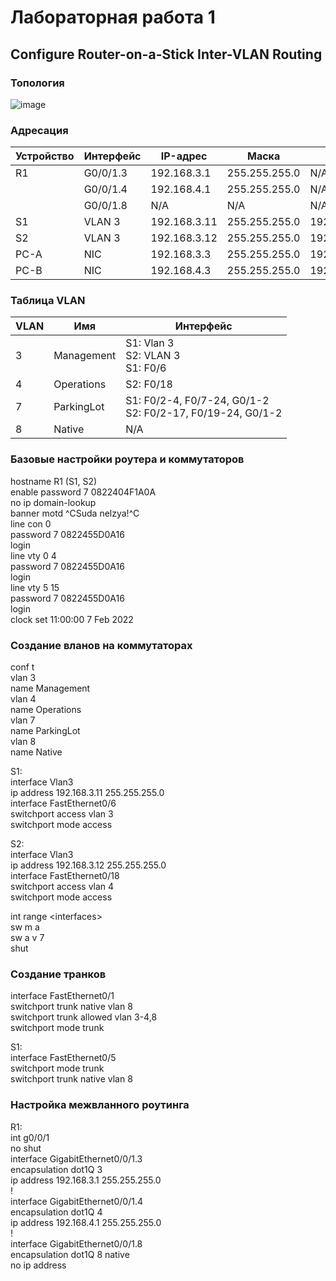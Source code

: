 # Лабораторная работа 1

## Configure Router-on-a-Stick Inter-VLAN Routing

### Топология

![image](https://user-images.githubusercontent.com/99170470/152750516-5a3fd07b-a1ab-46e2-9d8f-686837fbbc63.png)

### Адресация

|Устройство|Интерфейс|IP-адрес|Маска|Шлюз|
|-|-|-|-|-|
|R1|G0/0/1.3|192.168.3.1|255.255.255.0|N/A|
||G0/0/1.4|192.168.4.1|255.255.255.0|N/A|
||G0/0/1.8|N/A|N/A|N/A|
|S1|VLAN 3|192.168.3.11|255.255.255.0|192.168.3.1|
|S2|VLAN 3|192.168.3.12|255.255.255.0|192.168.3.1|
|PC-A|NIC|192.168.3.3|255.255.255.0|192.168.3.1|
|PC-B|NIC|192.168.4.3|255.255.255.0|192.168.4.1|

### Таблица VLAN

|VLAN|Имя|Интерфейс|
|-|-|-|
|3|Management|S1: Vlan 3<br />S2: VLAN 3<br />S1: F0/6|
|4|Operations|S2: F0/18|
|7|ParkingLot|S1: F0/2-4, F0/7-24, G0/1-2<br />S2: F0/2-17, F0/19-24, G0/1-2|
|8|Native|N/A|

### Базовые настройки роутера и коммутаторов

  hostname R1 (S1, S2)<br />
  enable password 7 0822404F1A0A<br />
  no ip domain-lookup<br />
  banner motd ^CSuda nelzya!^C<br />
  line con 0<br />
  password 7 0822455D0A16<br />
  login<br />
  line vty 0 4<br />
  password 7 0822455D0A16<br />
  login<br />
  line vty 5 15<br />
  password 7 0822455D0A16<br />
  login<br />
  clock set 11:00:00 7 Feb 2022
  
### Создание вланов на коммутаторах

  conf t  
  vlan 3  
  name Management  
  vlan 4  
  name Operations  
  vlan 7  
  name ParkingLot  
  vlan 8  
  name Native  
  
  S1:  
  interface Vlan3  
  ip address 192.168.3.11 255.255.255.0  
  interface FastEthernet0/6  
  switchport access vlan 3  
  switchport mode access  
  
  S2:  
  interface Vlan3  
  ip address 192.168.3.12 255.255.255.0  
  interface FastEthernet0/18  
  switchport access vlan 4  
  switchport mode access  
  
  int range \<interfaces\>  
  sw m a  
  sw a v 7  
  shut  
  
### Создание транков
  interface FastEthernet0/1  
  switchport trunk native vlan 8  
  switchport trunk allowed vlan 3-4,8  
  switchport mode trunk  
  
  S1:  
  interface FastEthernet0/5  
  switchport mode trunk  
  switchport trunk native vlan 8  
  
  
### Настройка межвланного роутинга
  R1:  
  int g0/0/1  
  no shut  
  interface GigabitEthernet0/0/1.3  
 encapsulation dot1Q 3  
 ip address 192.168.3.1 255.255.255.0  
!  
interface GigabitEthernet0/0/1.4  
 encapsulation dot1Q 4  
 ip address 192.168.4.1 255.255.255.0  
!  
interface GigabitEthernet0/0/1.8  
 encapsulation dot1Q 8 native  
 no ip address  

